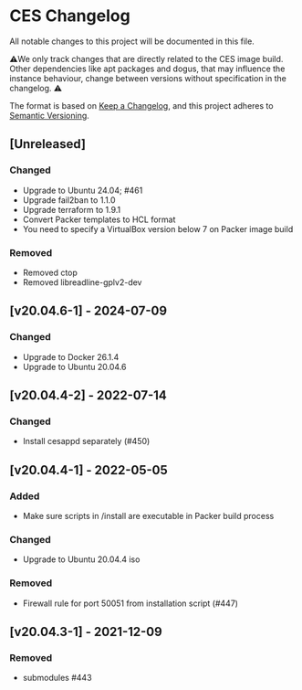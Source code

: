 # CES Changelog
All notable changes to this project will be documented in this file.

⚠️We only track changes that are directly related to the CES image build. 
Other dependencies like apt packages and dogus, that may influence the instance behaviour, change between versions
without specification in the changelog. ⚠️  

The format is based on [Keep a Changelog](https://keepachangelog.com/en/1.0.0/),
and this project adheres to [Semantic Versioning](https://semver.org/spec/v2.0.0.html).

## [Unreleased]
### Changed
- Upgrade to Ubuntu 24.04; #461
- Upgrade fail2ban to 1.1.0
- Upgrade terraform to 1.9.1
- Convert Packer templates to HCL format
- You need to specify a VirtualBox version below 7 on Packer image build

### Removed
- Removed ctop
- Removed libreadline-gplv2-dev

## [v20.04.6-1] - 2024-07-09
### Changed
- Upgrade to Docker 26.1.4
- Upgrade to Ubuntu 20.04.6

## [v20.04.4-2] - 2022-07-14
### Changed
- Install cesappd separately (#450)

## [v20.04.4-1] - 2022-05-05
### Added
- Make sure scripts in /install are executable in Packer build process

### Changed
- Upgrade to Ubuntu 20.04.4 iso

### Removed
- Firewall rule for port 50051 from installation script (#447)

## [v20.04.3-1] - 2021-12-09
### Removed
- submodules #443
